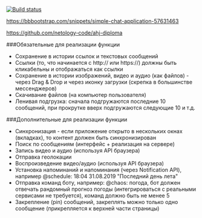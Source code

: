 [![Build status](https://ci.appveyor.com/api/projects/status/hwlvbbaysv1innjc/branch/main?svg=true)](https://ci.appveyor.com/project/aaogoltcov/jsahjdiploma-fe/branch/main)

https://bbbootstrap.com/snippets/simple-chat-application-57631463

https://github.com/netology-code/ahj-diploma

###Обязательные для реализации функции

- Сохранение в истории ссылок и текстовых сообщений
- Ссылки (то, что начинается с http:// или https://) должны быть кликабельны и отображаться как ссылки
- Сохранение в истории изображений, видео и аудио (как файлов) - через Drag & Drop и через иконку загрузки (скрепка в большинстве мессенджеров)
- Скачивание файлов (на компьютер пользователя)
- Ленивая подгрузка: сначала подгружаются последние 10 сообщений, при прокрутке вверх подгружаются следующие 10 и т.д.

###Дополнительные для реализации функции

- Синхронизация - если приложение открыто в нескольких окнах (вкладках), то контент должен быть синхронизирован
- Поиск по сообщениям (интерфейс + реализация на сервере)
- Запись видео и аудио (используя API браузера)
- Отправка геолокации
- Воспроизведение видео/аудио (используя API браузера)
- Установка напоминаний и напоминания (через Notification API), например @schedule: 18:04 31.08.2019 "Последний день лета"
- Отправка команд боту, например: @chaos: погода, бот должен отвечать рандомный прогноз погоды (интегрироваться с реальными сервисами не требуется), команд должно быть не менее 5 
- Закрепление (pin) сообщений, закреплять можно только одно сообщение (прикрепляется к верхней части страницы)
